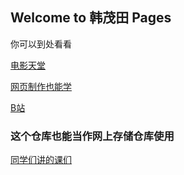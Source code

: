 ## Welcome to 韩茂田 Pages

你可以到处看看 


[电影天堂](http://www.dytt8.net) 


[网页制作也能学](http://www.w3school.com.cn/html/html_backgrounds.asp) 


[B站](https://www.bilibili.com/) 


### 这个仓库也能当作网上存储仓库使用


[同学们讲的课们](https://hanmaotian.github.io/1.github.io/666)

